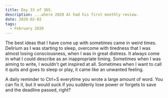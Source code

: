 ```yaml
---
title: Day 33 of 365.
description: ...where 2020 Al had his first monthly review.
date: 2020-02-02
tags:
  - February 2020
---
```


The best ideas that I have come up with sometimes came in weird times. Delirium as I was starting to sleep, overcome with tiredness that I was almost losing consciousness, when I was in great distress. It always come in what I could describe as an inappropriate timing. Sometimes when I was aiming to write, I wouldn't get inspired at all. Sometimes when I want to call it quits and goes to sleep or play, it came like an unwanted feeling. 

A daily reminder to Ctrl+S everytime you wrote a large amount of word. You can fix it, but it would suck if you suddenly lose power or forgets to save and the deadline passed, right?

